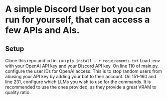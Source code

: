 # A simple Discord User bot you can run for yourself, that can access a few APIs and AIs.

## Setup
Clone this repo and cd in.
run `pip install - r requirements.txt`
Load .env with your OpenAI API key and your Discord API key.
On line 110 of main.py, configure the user IDs for OpenAI access. This is to stop random users from abusing your API key by adding your bot to their account.
On 151-160 and line 231, configure which LLMs you wish to use for the commands. It is recommended to use the ones provided, as they provide a great VRAM to quality ratio.
